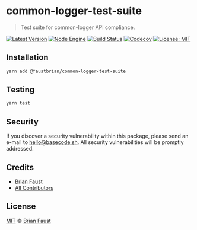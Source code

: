 # common-logger-test-suite

> Test suite for common-logger API compliance.

[![Latest Version](https://badgen.now.sh/npm/v/@faustbrian/common-logger-test-suite)](https://www.npmjs.com/package/@faustbrian/common-logger-test-suite)
[![Node Engine](https://badgen.now.sh/npm/node/@faustbrian/common-logger-test-suite)](https://www.npmjs.com/package/@faustbrian/common-logger-test-suite)
[![Build Status](https://badgen.now.sh/circleci/github/faustbrian/common-logger-test-suite)](https://circleci.com/gh/faustbrian/common-logger-test-suite)
[![Codecov](https://badgen.now.sh/codecov/c/github/faustbrian/common-logger-test-suite)](https://codecov.io/gh/faustbrian/common-logger-test-suite)
[![License: MIT](https://badgen.now.sh/badge/license/MIT/green)](https://opensource.org/licenses/MIT)

## Installation

```bash
yarn add @faustbrian/common-logger-test-suite
```

## Testing

```bash
yarn test
```

## Security

If you discover a security vulnerability within this package, please send an e-mail to hello@basecode.sh. All security vulnerabilities will be promptly addressed.

## Credits

-   [Brian Faust](https://github.com/faustbrian)
-   [All Contributors](../../../../contributors)

## License

[MIT](LICENSE) © [Brian Faust](https://basecode.sh)

